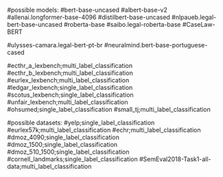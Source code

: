 #possible models:
#bert-base-uncased
#albert-base-v2
#allenai.longformer-base-4096
#distilbert-base-uncased
#nlpaueb.legal-bert-base-uncased
#roberta-base
#saibo.legal-roberta-base
#CaseLaw-BERT

#ulysses-camara.legal-bert-pt-br
#neuralmind.bert-base-portuguese-cased

#ecthr_a_lexbench;multi_label_classification
#ecthr_b_lexbench;multi_label_classification
#eurlex_lexbench;multi_label_classification
#ledgar_lexbench;single_label_classification
#scotus_lexbench;single_label_classification
#unfair_lexbench;multi_label_classification
#ohsumed;single_label_classification
#small_tj;multi_label_classification













#possible datasets:
#yelp;single_label_classification
#eurlex57k;multi_label_classification
#echr;multi_label_classification
#dmoz_4090;single_label_classification
#dmoz_1500;single_label_classification
#dmoz_510_1500;single_label_classification
#cornell_landmarks;single_label_classification
#SemEval2018-Task1-all-data;multi_label_classification


